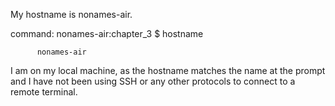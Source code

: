 My hostname is nonames-air.


command:
          nonames-air:chapter_3 $ hostname
          
          nonames-air


I am on my local machine, as the hostname matches the name at the prompt
and I have not been using SSH or any other protocols to 
connect to a remote terminal.  
